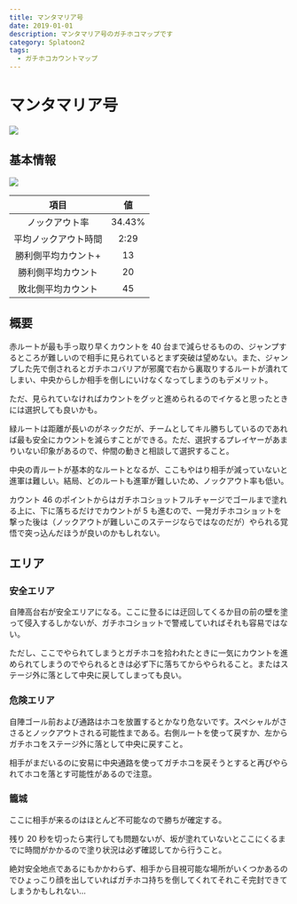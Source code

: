 ```yaml
---
title: マンタマリア号
date: 2019-01-01
description: マンタマリア号のガチホコマップです
category: Splatoon2
tags:
  - ガチホコカウントマップ
---
```


# マンタマリア号

![](https://pbs.twimg.com/media/Eco-zbnXsAIf84V?format=png)

## 基本情報

![](https://pbs.twimg.com/media/EV-Gd_yXQAYr53z?format=png)

|         項目         |   値   |
| :------------------: | :----: |
|    ノックアウト率    | 34.43% |
| 平均ノックアウト時間 |  2:29  |
| 勝利側平均カウント+  |   13   |
|  勝利側平均カウント  |   20   |
|  敗北側平均カウント  |   45   |

## 概要

赤ルートが最も手っ取り早くカウントを 40 台まで減らせるものの、ジャンプするところが難しいので相手に見られているとまず突破は望めない。また、ジャンプした先で倒されるとガチホコバリアが邪魔で右から裏取りするルートが潰れてしまい、中央からしか相手を倒しにいけなくなってしまうのもデメリット。

ただ、見られていなければカウントをグッと進められるのでイケると思ったときには選択しても良いかも。

緑ルートは距離が長いのがネックだが、チームとしてキル勝ちしているのであれば最も安全にカウントを減らすことができる。ただ、選択するプレイヤーがあまりいない印象があるので、仲間の動きと相談して選択すること。

中央の青ルートが基本的なルートとなるが、ここもやはり相手が減っていないと進軍は難しい。結局、どのルートも進軍が難しいため、ノックアウト率も低い。

カウント 46 のポイントからはガチホコショットフルチャージでゴールまで塗れる上に、下に落ちるだけでカウントが 5 も進むので、一発ガチホコショットを撃った後は（ノックアウトが難しいこのステージならではなのだが）やられる覚悟で突っ込んだほうが良いのかもしれない。

## エリア

### 安全エリア

自陣高台右が安全エリアになる。ここに登るには迂回してくるか目の前の壁を塗って侵入するしかないが、ガチホコショットで警戒していればそれも容易ではない。

ただし、ここでやられてしまうとガチホコを拾われたときに一気にカウントを進められてしまうのでやられるときは必ず下に落ちてからやられること。またはステージ外に落として中央に戻してしまっても良い。

### 危険エリア

自陣ゴール前および通路はホコを放置するとかなり危ないです。スペシャルがささるとノックアウトされる可能性まである。右側ルートを使って戻すか、左からガチホコをステージ外に落として中央に戻すこと。

相手がまだいるのに安易に中央通路を使ってガチホコを戻そうとすると再びやられてホコを落とす可能性があるので注意。

### 籠城

ここに相手が来るのはほとんど不可能なので勝ちが確定する。

残り 20 秒を切ったら実行しても問題ないが、坂が塗れていないとここにくるまでに時間がかかるので塗り状況は必ず確認してから行うこと。

絶対安全地点であるにもかかわらず、相手から目視可能な場所がいくつかあるのでひょっこり顔を出していればガチホコ持ちを倒してくれてそれこそ完封できてしまうかもしれない...

